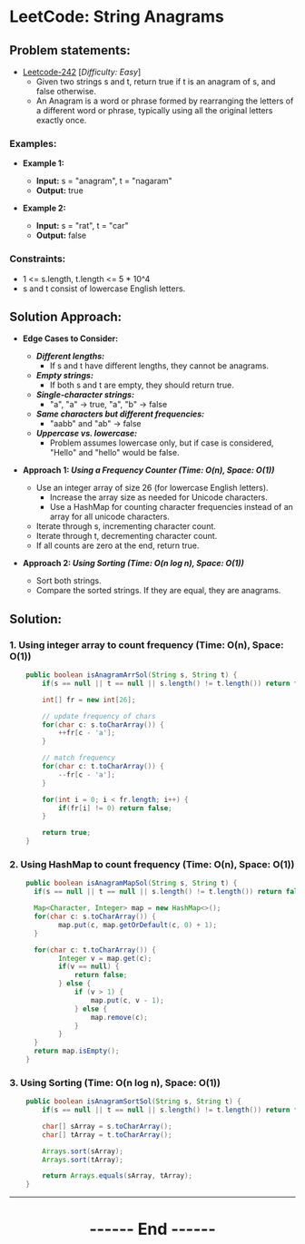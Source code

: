 # LeetCode: String Anagrams
## Problem statements:
- [Leetcode-242](https://leetcode.com/problems/valid-anagram/description/) [*Difficulty: Easy*]
  - Given two strings s and t, return true if t is an anagram of s, and false otherwise.
  - An Anagram is a word or phrase formed by rearranging the letters of a different word or phrase, typically using all the original letters exactly once.

### Examples:
  - **Example 1:**
    - **Input:** s = "anagram", t = "nagaram"
    - **Output:** true

  - **Example 2:**
    - **Input:** s = "rat", t = "car"
    - **Output:** false

### Constraints:
  - 1 <= s.length, t.length <= 5 * 10^4
  - s and t consist of lowercase English letters.



## Solution Approach:
  - **Edge Cases to Consider:**
    - ***Different lengths:*** 
      - If s and t have different lengths, they cannot be anagrams.
    - ***Empty strings:*** 
      - If both s and t are empty, they should return true.
    - ***Single-character strings:*** 
      - "a", "a" → true, "a", "b" → false
    - ***Same characters but different frequencies:*** 
      - "aabb" and "ab" → false
    - ***Uppercase vs. lowercase:*** 
      - Problem assumes lowercase only, but if case is considered, "Hello" and "hello" would be false.

  - **Approach 1: *Using a Frequency Counter (Time: O(n), Space: O(1))***
    - Use an integer array of size 26 (for lowercase English letters).
      - Increase the array size as needed for Unicode characters.
      - Use a HashMap for counting character frequencies instead of an array for all unicode characters.
    - Iterate through s, incrementing character count.
    - Iterate through t, decrementing character count.
    - If all counts are zero at the end, return true.
  
  - **Approach 2: *Using Sorting (Time: O(n log n), Space: O(1))***
    - Sort both strings.
    - Compare the sorted strings. If they are equal, they are anagrams.


## Solution: 
### 1. Using integer array to count frequency (Time: O(n), Space: O(1))
  ```java
      public boolean isAnagramArrSol(String s, String t) {
          if(s == null || t == null || s.length() != t.length()) return false;

          int[] fr = new int[26];

          // update frequency of chars
          for(char c: s.toCharArray()) {
              ++fr[c - 'a'];
          }

          // match frequency
          for(char c: t.toCharArray()) {
              --fr[c - 'a'];
          }

          for(int i = 0; i < fr.length; i++) {
              if(fr[i] != 0) return false;
          }

          return true;
      }
  ```

### 2. Using HashMap to count frequency (Time: O(n), Space: O(1))
  ```java
      public boolean isAnagramMapSol(String s, String t) {
        if(s == null || t == null || s.length() != t.length()) return false;

        Map<Character, Integer> map = new HashMap<>();
        for(char c: s.toCharArray()) {
              map.put(c, map.getOrDefault(c, 0) + 1);
        }

        for(char c: t.toCharArray()) {
              Integer v = map.get(c);
              if(v == null) {
                  return false;
              } else {
                  if (v > 1) {
                      map.put(c, v - 1);
                  } else {
                      map.remove(c);
                  }
              }
        }
        return map.isEmpty();
      }
  ```

### 3. Using Sorting (Time: O(n log n), Space: O(1))
  ```java
      public boolean isAnagramSortSol(String s, String t) {
          if(s == null || t == null || s.length() != t.length()) return false;

          char[] sArray = s.toCharArray();
          char[] tArray = t.toCharArray();

          Arrays.sort(sArray);
          Arrays.sort(tArray);

          return Arrays.equals(sArray, tArray);
      }
  ```

---
<center>
<h1> ------ End ------ </h1>
</center>

<!-- HTML styling -->
<style>
  table, th, td {
    border: 1px solid black;
    border-collapse: collapse;
  }
  heading {
    color: blue;
    font-size: 20px;
  }
</style>